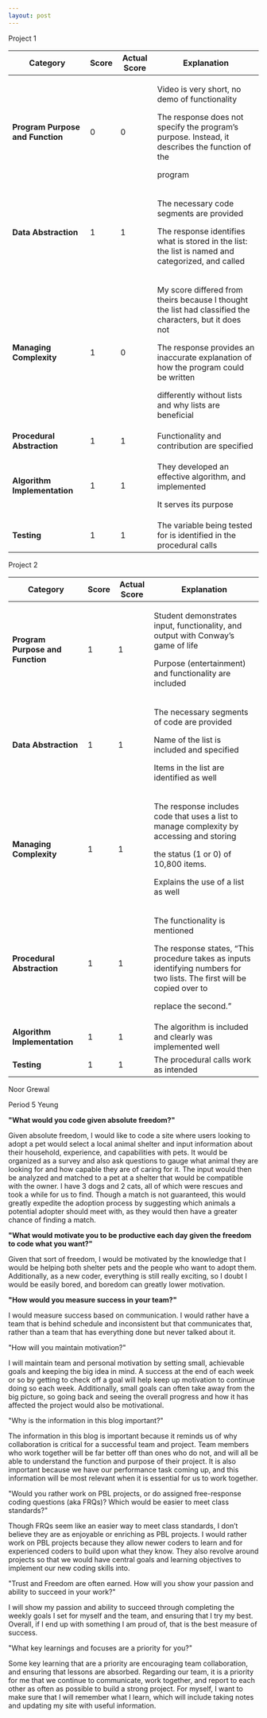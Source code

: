 ```yaml
---
layout: post
---
```

Project 1

<table>
<thead>
<tr class="header">
<th><strong>Category</strong></th>
<th><strong>Score</strong></th>
<th><strong>Actual Score</strong></th>
<th><strong>Explanation</strong></th>
</tr>
</thead>
<tbody>
<tr class="odd">
<td><strong>Program Purpose and Function</strong></td>
<td>0</td>
<td>0</td>
<td><p>Video is very short, no demo of functionality</p>
<p>The response does not specify the program’s purpose. Instead, it describes the function of the</p>
<p>program</p></td>
</tr>
<tr class="even">
<td><strong>Data Abstraction</strong></td>
<td>1</td>
<td>1</td>
<td><p>The necessary code segments are provided</p>
<p>The response identifies what is stored in the list: the list is named and categorized, and called</p></td>
</tr>
<tr class="odd">
<td><strong>Managing Complexity</strong></td>
<td>1</td>
<td>0</td>
<td><p>My score differed from theirs because I thought the list had classified the characters, but it does not</p>
<p>The response provides an inaccurate explanation of how the program could be written</p>
<p>differently without lists and why lists are beneficial</p></td>
</tr>
<tr class="even">
<td><strong>Procedural Abstraction</strong></td>
<td>1</td>
<td>1</td>
<td>Functionality and contribution are specified</td>
</tr>
<tr class="odd">
<td><strong>Algorithm Implementation</strong></td>
<td>1</td>
<td>1</td>
<td><p>They developed an effective algorithm, and implemented</p>
<p>It serves its purpose</p></td>
</tr>
<tr class="even">
<td><strong>Testing</strong></td>
<td>1</td>
<td>1</td>
<td>The variable being tested for is identified in the procedural calls</td>
</tr>
</tbody>
</table>

Project 2

<table>
<thead>
<tr class="header">
<th><strong>Category</strong></th>
<th><strong>Score</strong></th>
<th><strong>Actual Score</strong></th>
<th><strong>Explanation</strong></th>
</tr>
</thead>
<tbody>
<tr class="odd">
<td><strong>Program Purpose and Function</strong></td>
<td>1</td>
<td>1</td>
<td><p>Student demonstrates input, functionality, and output with Conway’s game of life</p>
<p>Purpose (entertainment) and functionality are included</p></td>
</tr>
<tr class="even">
<td><strong>Data Abstraction</strong></td>
<td>1</td>
<td>1</td>
<td><p>The necessary segments of code are provided</p>
<p>Name of the list is included and specified</p>
<p>Items in the list are identified as well</p></td>
</tr>
<tr class="odd">
<td><strong>Managing Complexity</strong></td>
<td>1</td>
<td>1</td>
<td><p>The response includes code that uses a list to manage complexity by accessing and storing</p>
<p>the status (1 or 0) of 10,800 items.</p>
<p>Explains the use of a list as well</p></td>
</tr>
<tr class="even">
<td><strong>Procedural Abstraction</strong></td>
<td>1</td>
<td>1</td>
<td><p>The functionality is mentioned</p>
<p>The response states, “This procedure takes as inputs identifying numbers for two lists. The first will be copied over to</p>
<p>replace the second.”</p></td>
</tr>
<tr class="odd">
<td><strong>Algorithm Implementation</strong></td>
<td>1</td>
<td>1</td>
<td>The algorithm is included and clearly was implemented well</td>
</tr>
<tr class="even">
<td><strong>Testing</strong></td>
<td>1</td>
<td>1</td>
<td>The procedural calls work as intended</td>
</tr>
</tbody>
</table>

Noor Grewal

Period 5 Yeung

**"What would you code given absolute freedom?"**

Given absolute freedom, I would like to code a site where users looking to adopt a pet would select a local animal shelter and input information about their household, experience, and capabilities with pets. It would be organized as a survey and also ask questions to gauge what animal they are looking for and how capable they are of caring for it. The input would then be analyzed and matched to a pet at a shelter that would be compatible with the owner. I have 3 dogs and 2 cats, all of which were rescues and took a while for us to find. Though a match is not guaranteed, this would greatly expedite the adoption process by suggesting which animals a potential adopter should meet with, as they would then have a greater chance of finding a match.

**"What would motivate you to be productive each day given the freedom to code what you want?"**

Given that sort of freedom, I would be motivated by the knowledge that I would be helping both shelter pets and the people who want to adopt them. Additionally, as a new coder, everything is still really exciting, so I doubt I would be easily bored, and boredom can greatly lower motivation.

**"How would you measure success in your team?"**

I would measure success based on communication. I would rather have a team that is behind schedule and inconsistent but that communicates that, rather than a team that has everything done but never talked about it.

"How will you maintain motivation?"

I will maintain team and personal motivation by setting small, achievable goals and keeping the big idea in mind. A success at the end of each week or so by getting to check off a goal will help keep up motivation to continue doing so each week. Additionally, small goals can often take away from the big picture, so going back and seeing the overall progress and how it has affected the project would also be motivational.

"Why is the information in this blog important?"

The information in this blog is important because it reminds us of why collaboration is critical for a successful team and project. Team members who work together will be far better off than ones who do not, and will all be able to understand the function and purpose of their project. It is also important because we have our performance task coming up, and this information will be most relevant when it is essential for us to work together.

"Would you rather work on PBL projects, or do assigned free-response coding questions (aka FRQs)? Which would be easier to meet class standards?"

Though FRQs seem like an easier way to meet class standards, I don’t believe they are as enjoyable or enriching as PBL projects. I would rather work on PBL projects because they allow newer coders to learn and for experienced coders to build upon what they know. They also revolve around projects so that we would have central goals and learning objectives to implement our new coding skills into.

"Trust and Freedom are often earned. How will you show your passion and ability to succeed in your work?"

I will show my passion and ability to succeed through completing the weekly goals I set for myself and the team, and ensuring that I try my best. Overall, if I end up with something I am proud of, that is the best measure of success.

"What key learnings and focuses are a priority for you?"

Some key learning that are a priority are encouraging team collaboration, and ensuring that lessons are absorbed. Regarding our team, it is a priority for me that we continue to communicate, work together, and report to each other as often as possible to build a strong project. For myself, I want to make sure that I will remember what I learn, which will include taking notes and updating my site with useful information.
